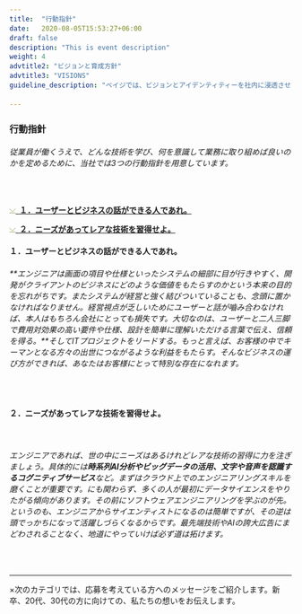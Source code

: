 ```yaml
---
title:  "行動指針"
date:   2020-08-05T15:53:27+06:00
draft: false
description: "This is event description"
weight: 4
advtitle2: "ビジョンと育成方針"
advtitle3: "VISIONS"
guideline_description: "ベイジでは、ビジョンとアイデンティティーを社内に浸透させて、スタッフが働くうえでの「前提条件」を揃えるために、2つの行動指針を用意しています。"

---
```


### **行動指針**

###### 従業員が働くうえで、どんな技術を学び、何を意識して業務に取り組めば良いのかを定めるために、当社では3つの行動指針を用意しています。
&nbsp;

![Image Not Available](../../ico_arw_page_anchor.webp)[**&nbsp; １．ユーザーとビジネスの話ができる人であれ。**](#１．ユーザーとビジネスの話ができる人であれ。)

![Image Not Available](../../ico_arw_page_anchor.webp)[**&nbsp; ２．ニーズがあってレアな技術を習得せよ。**](#２．ニーズがあってレアな技術を習得せよ。)

#### **１．ユーザーとビジネスの話ができる人であれ。**

###### **エンジニアは画面の項目や仕様といったシステムの細部に目が行きやすく、開発がクライアントのビジネスにどのような価値をもたらすのかという本来の目的を忘れがちです。またシステムが経営と強く結びついていることも、念頭に置かなければなりません。経営視点が乏しいためにユーザーと話が嚙み合わなければ、本人はもちろん会社にとっても損失です。大切なのは、ユーザーと二人三脚で費用対効果の高い要件や仕様、設計を簡単に理解いただける言葉で伝え、信頼を得る。**そしてITプロジェクトをリードする。もっと言えば、お客様の中でキーマンとなる方々の出世につながるような利益をもたらす。そんなビジネスの運び方ができれば、あなたはお客様にとって特別な存在になれます。
&nbsp;

#### **２．ニーズがあってレアな技術を習得せよ。**
&nbsp;
###### エンジニアであれば、世の中にニーズはあるけれどレアな技術の習得に力を注ぎましょう。具体的には**時系列AI分析やビッグデータの活用、文字や音声を認識するコグニティブサービス**など。まずはクラウド上でのエンジニアリングスキルを磨くことが重要です。にも関わらず、多くの人が最初にデータサイエンスをやりたがる傾向があります。その前にソフトウェアエンジニアリングを学ぶのが先。というのも、エンジニアからサイエンティストになるのは簡単ですが、その逆は頭でっかちになって活躍しづらくなるからです。最先端技術やAIの誇大広告にまどわされることなく、地道にやっていけば必ず道は拓けます。 
&nbsp;

---
×次のカテゴリでは、応募を考えている方へのメッセージをご紹介します。新卒、20代、30代の方に向けての、私たちの想いをお伝えします。
